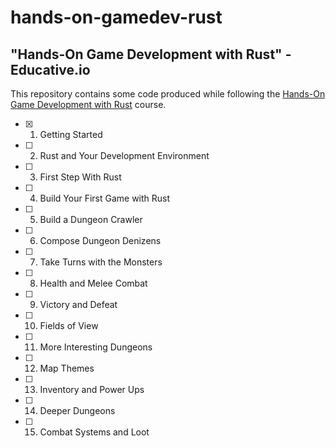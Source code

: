 # hands-on-gamedev-rust

## "Hands-On Game Development with Rust" - Educative.io

This repository contains some code produced while following the [Hands-On Game Development with Rust](https://www.educative.io/courses/hands-on-game-development-rust) course.

- [X] 1. Getting Started
- [ ] 2. Rust and Your Development Environment
- [ ] 3. First Step With Rust
- [ ] 4. Build Your First Game with Rust
- [ ] 5. Build a Dungeon Crawler
- [ ] 6. Compose Dungeon Denizens
- [ ] 7. Take Turns with the Monsters
- [ ] 8. Health and Melee Combat
- [ ] 9. Victory and Defeat
- [ ] 10. Fields of View
- [ ] 11. More Interesting Dungeons
- [ ] 12. Map Themes
- [ ] 13. Inventory and Power Ups
- [ ] 14. Deeper Dungeons
- [ ] 15. Combat Systems and Loot
